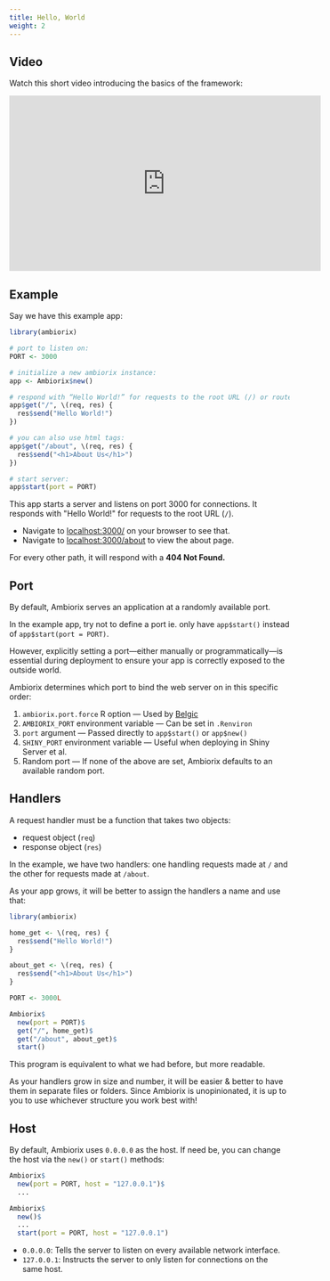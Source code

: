 ```yaml
---
title: Hello, World
weight: 2
---
```


## Video

Watch this short video introducing the basics of the framework:

<iframe width="560" height="315" src="https://www.youtube.com/embed/owpbIQ-j6Kk?si=FM5P0T-YFQpMr_8s" title="YouTube video player" frameborder="0" allow="accelerometer; autoplay; clipboard-write; encrypted-media; gyroscope; picture-in-picture; web-share" referrerpolicy="strict-origin-when-cross-origin" allowfullscreen></iframe>

## Example

Say we have this example app:

```r
library(ambiorix)

# port to listen on:
PORT <- 3000

# initialize a new ambiorix instance:
app <- Ambiorix$new()

# respond with “Hello World!” for requests to the root URL (/) or route:
app$get("/", \(req, res) {
  res$send("Hello World!")
})

# you can also use html tags:
app$get("/about", \(req, res) {
  res$send("<h1>About Us</h1>")
})

# start server:
app$start(port = PORT)
```

This app starts a server and listens on port 3000 for connections.
It responds with "Hello World!" for requests to the root URL (`/`).

- Navigate to [localhost:3000/](http://localhost:3000/) on your browser to see that.
- Navigate to [localhost:3000/about](http://localhost:3000/about) to view the about page.

For every other path, it will respond with a **404 Not Found.**

## Port

By default, Ambiorix serves an application at a randomly available port.

In the example app, try not to define a port ie. only have `app$start()` instead of `app$start(port = PORT)`.

However, explicitly setting a port—either manually or programmatically—is
essential during deployment to ensure your app is correctly exposed to the outside world.

Ambiorix determines which port to bind the web server on in this specific order:

1. `ambiorix.port.force` R option — Used by [Belgic](/docs/belgic)
1. `AMBIORIX_PORT` environment variable — Can be set in `.Renviron`
1. `port` argument — Passed directly to `app$start()` or `app$new()`
1. `SHINY_PORT` environment variable — Useful when deploying in Shiny Server et al.
1. Random port — If none of the above are set, Ambiorix defaults to an available random port.

## Handlers

A request handler must be a function that takes two objects:

- request object (`req`)
- response object (`res`)

In the example, we have two handlers: one handling requests made at `/` and the
other for requests made at `/about`.

As your app grows, it will be better to assign the handlers a name and use that:

```r
library(ambiorix)

home_get <- \(req, res) {
  res$send("Hello World!")
}

about_get <- \(req, res) {
  res$send("<h1>About Us</h1>")
}

PORT <- 3000L

Ambiorix$
  new(port = PORT)$
  get("/", home_get)$
  get("/about", about_get)$
  start()
```

This program is equivalent to what we had before, but more readable.

As your handlers grow in size and number, it will be easier & better to
have them in separate files or folders. Since Ambiorix is unopinionated,
it is up to you to use whichever structure you work best with!

## Host

By default, Ambiorix uses `0.0.0.0` as the host. If need be, you can change the
host via the `new()` or `start()` methods:

```r
Ambiorix$
  new(port = PORT, host = "127.0.0.1")$
  ...
```

```r
Ambiorix$
  new()$
  ...
  start(port = PORT, host = "127.0.0.1")
```

- `0.0.0.0`: Tells the server to listen on every available network interface.
- `127.0.0.1`: Instructs the server to only listen for connections on the same host.
